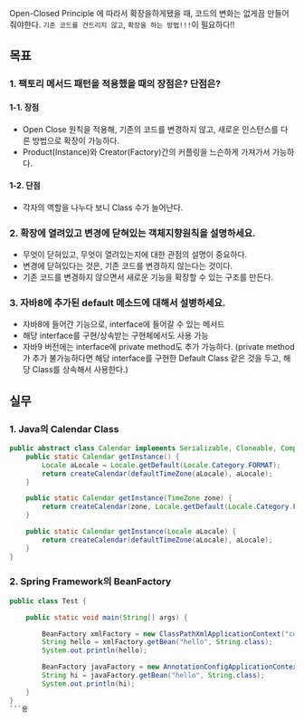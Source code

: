 Open-Closed Principle 에 따라서 확장을하게됐을 때, 코드의 변화는 없게끔 만들어 줘야한다.
`기존 코드를 건드리지 않고`, `확장을 하는 방법!!!`이 필요하다!!

## 목표

### 1. 팩토리 메서드 패턴을 적용했을 때의 장점은? 단점은?

#### 1-1. 장점

- Open Close 원칙을 적용해, 기존의 코드를 변경하지 않고, 새로운 인스턴스를 다른 방법으로 확장이 가능하다.
- Product(Instance)와 Creator(Factory)간의 커플링을 느슨하게 가져가서 가능하다.

#### 1-2. 단점

- 각자의 역할을 나누다 보니 Class 수가 늘어난다.

### 2. 확장에 열려있고 변경에 닫혀있는 객체지향원칙을 설명하세요.

- 무엇이 닫혀있고, 무엇이 열려있는지에 대한 관점의 설명이 중요하다.
- 변경에 닫혀있다는 것은, 기존 코드를 변경하지 않는다는 것이다.
- 기존 코드를 변경하지 않으면서 새로운 기능을 확장할 수 있는 구조를 만든다.

### 3. 자바8에 추가된 default 메소드에 대해서 설병하세요.

- 자바8에 들어간 기능으로, interface에 들어갈 수 있는 메서드
- 해당 interface를 구현/상속받는 구현체에서도 사용 가능
- 자바9 버전에는 interface에 private method도 추가 가능하다. (private method가 추가 불가능하다면 해당 interface를 구현한 Default Class 같은 것을 두고, 해당
  Class를 상속해서 사용한다.)

## 실무

### 1. Java의 Calendar Class

```java
public abstract class Calendar implements Serializable, Cloneable, Comparable<Calendar> {
    public static Calendar getInstance() {
        Locale aLocale = Locale.getDefault(Locale.Category.FORMAT);
        return createCalendar(defaultTimeZone(aLocale), aLocale);
    }

    public static Calendar getInstance(TimeZone zone) {
        return createCalendar(zone, Locale.getDefault(Locale.Category.FORMAT));
    }

    public static Calendar getInstance(Locale aLocale) {
        return createCalendar(defaultTimeZone(aLocale), aLocale);
    }
}
```

### 2. Spring Framework의 BeanFactory

```java
public class Test {

    public static void main(String[] args) {

        BeanFactory xmlFactory = new ClassPathXmlApplicationContext("config.xml");
        String hello = xmlFactory.getBean("hello", String.class);
        System.out.println(hello);

        BeanFactory javaFactory = new AnnotationConfigApplicationContext(Config.class);
        String hi = javaFactory.getBean("hello", String.class);
        System.out.println(hi);
    }
}
```용